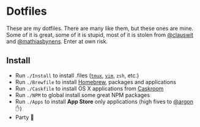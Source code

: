 # Dotfiles
These are my dotfiles. There are many like them, but these ones are mine. Some of it is great, some of it is stupid, most of it is stolen from [@clauswit](https://github.com/clauswitt) and [@mathiasbynens](https://github.com/mathiasbynens). Enter at own risk.

## Install
- Run `./Install` to install .files ([`tmux`](https://tmux.github.io/), [`vim`](http://www.vim.org/), `zsh`, etc.)
- Run `./Brewfile` to install [Homebrew](http://brew.sh/), packages and applications
- Run `./Caskfile` to install OS X applications from [Caskroom](http://caskroom.io)
- Run `./NPM` to global install some great NPM packages
- Run `./Apps` to install **App Store** only applications (high fives to [@argon](https://github.com/argon) :raised_hand:)
- Party 🎉
